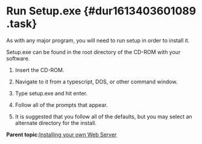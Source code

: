 # Run Setup.exe {#dur1613403601089 .task}

As with any major program, you will need to run setup in order to install it.

Setup.exe can be found in the root directory of the CD-ROM with your software.

1.  Insert the CD-ROM.

2.  Navigate to it from a typescript, DOS, or other command window.

3.  Type setup.exe and hit enter.

4.  Follow all of the prompts that appear.

5.  It is suggested that you follow all of the defaults, but you may select an alternate directory for the install.


**Parent topic:**[Installing your own Web Server](sll1613403600978.md)


